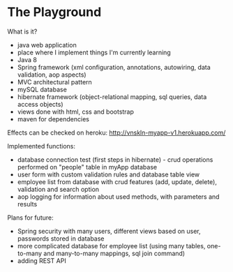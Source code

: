 # The Playground

What is it?
- java web application
- place where I implement things I'm currently learning
- Java 8
- Spring framework (xml configuration, annotations, autowiring, data validation, aop aspects) 
- MVC architectural pattern
- mySQL database
- hibernate framework (object-relational mapping, sql queries, data access objects)
- views done with html, css and bootstrap
- maven for dependencies

Effects can be checked on heroku: http://vnskln-myapp-v1.herokuapp.com/ 

Implemented functions:
- database connection test (first steps in hibernate) - crud operations performed on "people" table in myApp database
- user form with custom validation rules and database table view
- employee list from database with crud features (add, update, delete), validation and search option
- aop logging for information about used methods, with parameters and results

Plans for future:
- Spring security with many users, different views based on user, passwords stored in database
- more complicated database for employee list (using many tables, one-to-many and many-to-many mappings, sql join command)
- adding REST API
